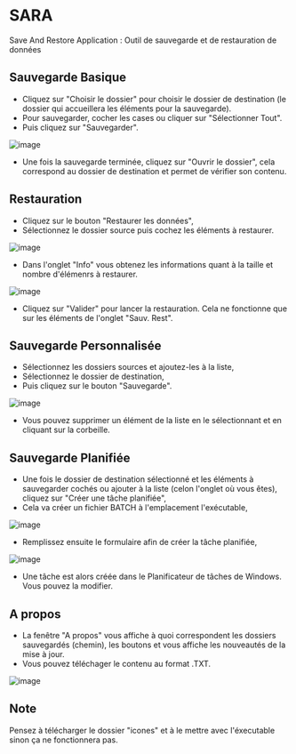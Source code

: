 # SARA
Save And Restore Application : Outil de sauvegarde et de restauration de données

## Sauvegarde Basique
- Cliquez sur "Choisir le dossier" pour choisir le dossier de destination (le dossier qui accueillera les éléments pour la sauvegarde).
- Pour sauvegarder, cocher les cases ou cliquer sur "Sélectionner Tout".
- Puis cliquez sur "Sauvegarder".

![image](https://github.com/BenjaminLeq/SARA/assets/85110287/32e5f23a-58d6-4b1a-aa1e-7f797899e338)

- Une fois la sauvegarde terminée, cliquez sur "Ouvrir le dossier", cela correspond au dossier de destination et permet de vérifier son contenu.

## Restauration
- Cliquez sur le bouton "Restaurer les données",
- Sélectionnez le dossier source puis cochez les éléments à restaurer.

![image](https://github.com/BenjaminLeq/SARA/assets/85110287/f2a72a9f-26ee-445b-a0b6-33193c2ae319)

- Dans l'onglet "Info" vous obtenez les informations quant à la taille et nombre d'élémenrs à restaurer.

![image](https://github.com/BenjaminLeq/SARA/assets/85110287/b8218507-dc44-4e08-9324-001d0994f6f8)

- Cliquez sur "Valider" pour lancer la restauration. Cela ne fonctionne que sur les éléments de l'onglet "Sauv. Rest".

## Sauvegarde Personnalisée

- Sélectionnez les dossiers sources et ajoutez-les à la liste,
- Sélectionnez le dossier de destination,
- Puis cliquez sur le bouton "Sauvegarde".

![image](https://github.com/BenjaminLeq/SARA/assets/85110287/87664f02-e5ae-43da-b6d9-6a1f81e8839e)

- Vous pouvez supprimer un élément de la liste en le sélectionnant et en cliquant sur la corbeille.

## Sauvegarde Planifiée
- Une fois le dossier de destination sélectionné et les éléments à sauvegarder cochés ou ajouter à la liste (celon l'onglet où vous êtes), cliquez sur "Créer une tâche planifiée",
- Cela va créer un fichier BATCH à l'emplacement l'exécutable,

![image](https://github.com/BenjaminLeq/SARA/assets/85110287/ce074b4b-b0c4-42e2-83d4-f1552b38e5e7)

- Remplissez ensuite le formulaire afin de créer la tâche planifiée,

![image](https://github.com/BenjaminLeq/SARA/assets/85110287/fe5f7b9c-08ef-4d91-9a4d-750c418a2154)

- Une tâche est alors créée dans le Planificateur de tâches de Windows. Vous pouvez la modifier.

## A propos
- La fenêtre "A propos" vous affiche à quoi correspondent les dossiers sauvegardés (chemin), les boutons et vous affiche les nouveautés de la mise à jour.
- Vous pouvez téléchager le contenu au format .TXT.

![image](https://github.com/BenjaminLeq/SARA/assets/85110287/793177e7-7578-4b60-8e70-0f6e8f684fea)

## Note
Pensez à télécharger le dossier "icones" et à le mettre avec l'éxecutable sinon ça ne fonctionnera pas.
